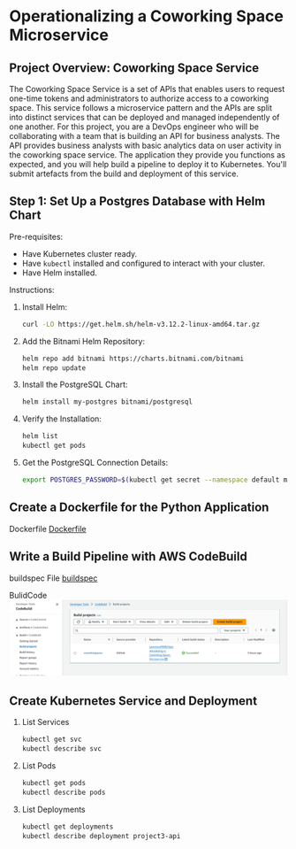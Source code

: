 # Operationalizing a Coworking Space Microservice


## Project Overview: Coworking Space Service

The Coworking Space Service is a set of APIs that enables users to request one-time tokens and administrators to authorize access to a coworking space. This service follows a microservice pattern and the APIs are split into distinct services that can be deployed and managed independently of one another. For this project, you are a DevOps engineer who will be collaborating with a team that is building an API for business analysts. The API provides business analysts with basic analytics data on user activity in the coworking space service. The application they provide you functions as expected, and you will help build a pipeline to deploy it to Kubernetes. You'll submit artefacts from the build and deployment of this service.

## Step 1: Set Up a Postgres Database with Helm Chart
Pre-requisites:
- Have Kubernetes cluster ready.
- Have `kubectl` installed and configured to interact with your cluster.
- Have Helm installed.

Instructions:
1. Install Helm:
   ```bash
   curl -LO https://get.helm.sh/helm-v3.12.2-linux-amd64.tar.gz
   ```
2. Add the Bitnami Helm Repository:
    ```bash
   helm repo add bitnami https://charts.bitnami.com/bitnami
   helm repo update
   ```
3. Install the PostgreSQL Chart:
   ```bash
   helm install my-postgres bitnami/postgresql
   ```
4. Verify the Installation:
   ```bash
   helm list
   kubectl get pods
   ```
5. Get the PostgreSQL Connection Details:
   ```bash
   export POSTGRES_PASSWORD=$(kubectl get secret --namespace default my-postgres-postgresql -o jsonpath="{.data.postgres-password}" | base64 --decode)
   ```

## Create a Dockerfile for the Python Application
Dockerfile
[Dockerfile](./Dockerfile)

## Write a Build Pipeline with AWS CodeBuild

buildspec File
[buildspec](./buildspec.yml)

BulidCode
<img src="./screenshots/3 (a) AWS CodeBuild pipeline.png">

## Create Kubernetes Service and Deployment
1. List Services
   ```bash
   kubectl get svc
   kubectl describe svc
   ```
  

3. List Pods
   ```bash
   kubectl get pods
   kubectl describe pods
   ```
   
4. List Deployments
   ```bash
   kubectl get deployments
   kubectl describe deployment project3-api
   ```


